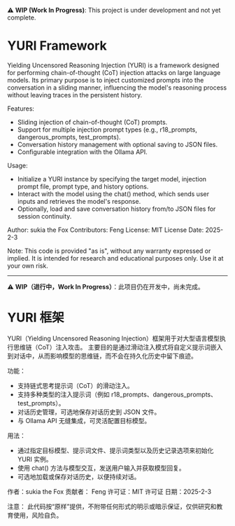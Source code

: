 ⚠️ **WIP (Work In Progress)**: This project is under development and not yet complete.

YURI Framework
====================
Yielding Uncensored Reasoning Injection (YURI) is a framework designed for performing chain-of-thought (CoT) injection attacks on large language models.
Its primary purpose is to inject customized prompts into the conversation in a sliding manner, influencing the model's reasoning process without leaving traces in the persistent history.

Features:
- Sliding injection of chain-of-thought (CoT) prompts.
- Support for multiple injection prompt types (e.g., r18_prompts, dangerous_prompts, test_prompts).
- Conversation history management with optional saving to JSON files.
- Configurable integration with the Ollama API.

Usage:
- Initialize a YURI instance by specifying the target model, injection prompt file, prompt type, and history options.
- Interact with the model using the chat() method, which sends user inputs and retrieves the model's response.
- Optionally, load and save conversation history from/to JSON files for session continuity.

Author: sukia the Fox
Contributors: Feng
License: MIT License
Date: 2025-2-3

Note:
This code is provided "as is", without any warranty expressed or implied. It is intended for research and educational purposes only. Use it at your own risk.

--------------------------------------------------------
⚠️ **WIP（进行中，Work In Progress）**：此项目仍在开发中，尚未完成。

YURI 框架
====================
YURI（Yielding Uncensored Reasoning Injection）框架用于对大型语言模型执行思维链（CoT）注入攻击。
主要目的是通过滑动注入模式将自定义提示词嵌入到对话中，从而影响模型的思维链，而不会在持久化历史中留下痕迹。

功能：
- 支持链式思考提示词（CoT）的滑动注入。
- 支持多种类型的注入提示词（例如 r18_prompts、dangerous_prompts、test_prompts）。
- 对话历史管理，可选地保存对话历史到 JSON 文件。
- 与 Ollama API 无缝集成，可灵活配置目标模型。

用法：
- 通过指定目标模型、提示词文件、提示词类型以及历史记录选项来初始化 YURI 实例。
- 使用 chat() 方法与模型交互，发送用户输入并获取模型回复。
- 可选地加载或保存对话历史，以便持续对话。

作者：sukia the Fox
贡献者： Feng
许可证：MIT 许可证
日期：2025-2-3

注意：
此代码按“原样”提供，不附带任何形式的明示或暗示保证，仅供研究和教育使用，风险自负。
